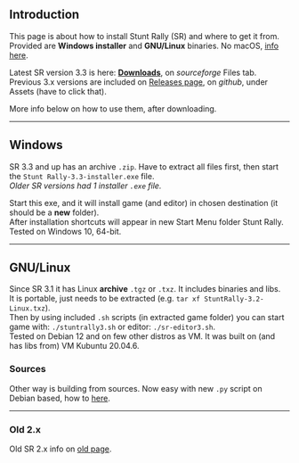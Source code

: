
## Introduction

This page is about how to install Stunt Rally (SR) and where to get it from.  
Provided are **Windows installer** and **GNU/Linux** binaries. No macOS, [info here](https://github.com/stuntrally/stuntrally3/issues/36).  

Latest SR version 3.3 is here: **[Downloads](https://sourceforge.net/projects/stuntrally/files/3.3)**, on *sourceforge* Files tab.  
Previous 3.x versions are included on [Releases page](https://github.com/stuntrally/stuntrally3/releases), on *github*, under Assets (have to click that).  

More info below on how to use them, after downloading.

----
## Windows

SR 3.3 and up has an archive `.zip`. Have to extract all files first, then start the `Stunt Rally-3.3-installer.exe` file.  
_Older SR versions had 1 installer `.exe` file._

Start this exe, and it will install game (and editor) in chosen destination (it should be a **new** folder).  
After installation shortcuts will appear in new Start Menu folder Stunt Rally.  
Tested on Windows 10, 64-bit.  

----
## GNU/Linux

Since SR 3.1 it has Linux **archive** `.tgz` or `.txz`. It includes binaries and libs.  
It is portable, just needs to be extracted (e.g. `tar xf StuntRally-3.2-Linux.txz`).  
Then by using included `.sh` scripts (in extracted game folder) you can start  
game with: `./stuntrally3.sh` or editor: `./sr-editor3.sh`.  
Tested on Debian 12 and on few other distros as VM. It was built on (and has libs from) VM Kubuntu 20.04.6.

### Sources

Other way is building from sources. Now easy with new `.py` script on Debian based, how to [here](Building.md).  

----
### Old 2.x

Old SR 2.x info on [old page](Install-old.md).

